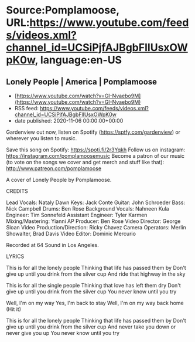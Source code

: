 # Source:Pomplamoose, URL:https://www.youtube.com/feeds/videos.xml?channel_id=UCSiPjfAJBgbFlIUsxOWpK0w, language:en-US

## Lonely People | America | Pomplamoose
 - [https://www.youtube.com/watch?v=GI-Nvaebo9M](https://www.youtube.com/watch?v=GI-Nvaebo9M)
 - RSS feed: https://www.youtube.com/feeds/videos.xml?channel_id=UCSiPjfAJBgbFlIUsxOWpK0w
 - date published: 2020-11-06 00:00:00+00:00

Gardenview out now, listen on Spotify (https://sptfy.com/gardenview) or wherever you listen to music.

 Save this song on Spotify: https://spoti.fi/2r3Yqkh
Follow us on instagram: https://instagram.com/pomplamoosemusic
Become a patron of our music (to vote on the songs we cover and get merch and stuff like that): http://www.patreon.com/pomplamoose

A cover of Lonely People by Pomplamoose.

CREDITS

Lead Vocals: Nataly Dawn
Keys: Jack Conte
Guitar:  John Schroeder
Bass: Nick Campbell
Drums: Ben Rose
Background Vocals: Nahneen Kula
Engineer: Tim Sonnefeld 
Assistant Engineer: Tyler Karmen
Mixing/Mastering: Yianni AP
Producer: Ben Rose
Video Director: George Sloan
Video Production/Direction: Ricky Chavez
Camera Operators: Merlin Showalter, Brad Davis 
Video Editor: Dominic Mercurio

Recorded at 64 Sound in Los Angeles.

LYRICS

This is for all the lonely people
Thinking that life has passed them by
Don't give up until you drink from the silver cup
And ride that highway in the sky

This is for all the single people
Thinking that love has left them dry
Don't give up until you drink from the silver cup
You never know until you try

Well, I'm on my way
Yes, I'm back to stay
Well, I'm on my way back home (Hit it)

This is for all the lonely people
Thinking that life has passed them by
Don't give up until you drink from the silver cup
And never take you down or never give you up
You never know until you try

